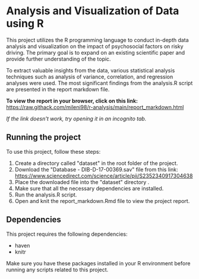 # Analysis and Visualization of Data using R

This project utilizes the R programming language to conduct in-depth data analysis and visualization on the impact of psychosocial factors on risky driving. The primary goal is to expand on an existing scientific paper and provide further understanding of the topic.

To extract valuable insights from the data, various statistical analysis techniques such as analysis of variance, correlation, and regression analyses were used. The most significant findings from the analysis.R script are presented in the report markdown file.

**To view the report in your browser, click on this link:** https://raw.githack.com/mileni98/r-analysis/main/report_markdown.html 

*If the link doesn't work, try opening it in an incognito tab.*


## Running the project

To use this project, follow these steps:

1. Create a directory called "dataset" in the root folder of the project.
2. Download the "Database - DIB-D-17-00369.sav" file from this link:
        https://www.sciencedirect.com/science/article/pii/S2352340917304638
3. Place the downloaded file into the "dataset" directory .
4. Make sure that all the necessary dependencies are installed.
5. Run the analysis.R script.
6. Open and knit the report_markdown.Rmd file to view the project report.


## Dependencies

This project requires the following dependencies:

- haven
- knitr

Make sure you have these packages installed in your R environment before running any scripts related to this project.
